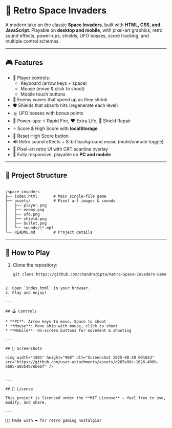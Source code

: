 # 👾 Retro Space Invaders

A modern take on the classic **Space Invaders**, built with **HTML, CSS, and JavaScript**. Playable on **desktop and mobile**, with pixel-art graphics, retro sound effects, power-ups, shields, UFO bosses, score tracking, and multiple control schemes.

---

## 🎮 Features
- 🚀 Player controls:
  - Keyboard (arrow keys + space)
  - Mouse (move & click to shoot)
  - Mobile touch buttons
- 👾 Enemy waves that speed up as they shrink
- 🛡 Shields that absorb hits (regenerate each level)
- 🛸 UFO bosses with bonus points
- 🎁 Power-ups: ⚡ Rapid Fire, ❤️ Extra Life, 🔧 Shield Repair
- ⭐ Score & High Score with **localStorage**
- 🔁 Reset High Score button
- 🔊 Retro sound effects + 8-bit background music (mute/unmute toggle)
- 🎨 Pixel-art retro UI with CRT scanline overlay
- 📱 Fully responsive, playable on **PC and mobile**

---

## 📂 Project Structure
```

/space-invaders
├── index.html       # Main single-file game
├── assets/          # Pixel art images & sounds
│   ├── player.png
│   ├── enemy.png
│   ├── ufo.png
│   ├── shield.png
│   ├── bullet.png
│   └── sounds/\*.mp3
└── README.md        # Project details

````

---

## 🚀 How to Play
1. Clone the repository:
   ```bash
   git clone https://github.com/chandradipta/Retro-Space-Invaders-Game.git
````

2. Open `index.html` in your browser.
3. Play and enjoy!

---

## 🕹 Controls

* **PC**: Arrow keys to move, Space to shoot
* **Mouse**: Move ship with mouse, click to shoot
* **Mobile**: On-screen buttons for movement & shooting

---

## 📸 Screenshots

<img width="1901" height="908" alt="Screenshot 2025-08-20 001623" src="https://github.com/user-attachments/assets/d287e88c-1626-496b-bb05-a85b407ebe6f" />


---

## 📜 License

This project is licensed under the **MIT License** – feel free to use, modify, and share.

---

👨‍💻 Made with ❤️ for retro gaming nostalgia!
